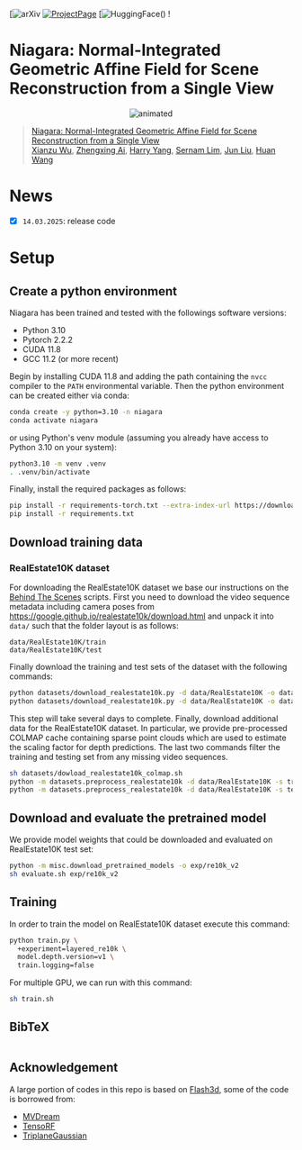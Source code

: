 [![arXiv]()
[![ProjectPage](https://img.shields.io/badge/Project_Page-Niagara-blue?logoColor=blue)](https://ai-kunkun.github.io/Niagara_page/)
[![HuggingFace](https://img.shields.io/badge/%F0%9F%A4%97%20HuggingFace-Demo-yellow)() 
!

# Niagara: Normal-Integrated Geometric Affine Field for Scene Reconstruction from a Single View


<p align="center">
  <img src="assets/teaser_video.gif" alt="animated" />
</p>

> [Niagara: Normal-Integrated Geometric Affine Field for Scene Reconstruction from a Single View]()  
> [Xianzu Wu](https://xianzuwu.github.io/), [Zhengxing Ai](https://ai-kunkun.github.io/), [Harry Yang](https://leehomyc.github.io/), [Sernam Lim](https://scholar.google.com/citations?user=HX0BfLYAAAAJ&hl=en), [Jun Liu](https://wp.lancs.ac.uk/vl/), [Huan Wang](https://huanwang.tech/)
> *[]()*  

# News
- [x] `14.03.2025`: release code

# Setup

## Create a python environment

Niagara has been trained and tested with the followings software versions:

- Python 3.10
- Pytorch 2.2.2
- CUDA 11.8
- GCC 11.2 (or more recent)

Begin by installing CUDA 11.8 and adding the path containing the `nvcc` compiler to the `PATH` environmental variable.
Then the python environment can be created either via conda:

```sh
conda create -y python=3.10 -n niagara
conda activate niagara
```

or using Python's venv module (assuming you already have access to Python 3.10 on your system):

```sh
python3.10 -m venv .venv
. .venv/bin/activate
```

Finally, install the required packages as follows:

```sh
pip install -r requirements-torch.txt --extra-index-url https://download.pytorch.org/whl/cu118
pip install -r requirements.txt
```

## Download training data

### RealEstate10K dataset

For downloading the RealEstate10K dataset we base our instructions on the [Behind The Scenes](https://github.com/Brummi/BehindTheScenes/tree/main?tab=readme-ov-file#-datasets) scripts.
First you need to download the video sequence metadata including camera poses from https://google.github.io/realestate10k/download.html and unpack it into `data/` such that the folder layout is as follows:

```
data/RealEstate10K/train
data/RealEstate10K/test
```

Finally download the training and test sets of the dataset with the following commands:

```sh
python datasets/download_realestate10k.py -d data/RealEstate10K -o data/RealEstate10K -m train
python datasets/download_realestate10k.py -d data/RealEstate10K -o data/RealEstate10K -m test
```

This step will take several days to complete. Finally, download additional data for the RealEstate10K dataset.
In particular, we provide pre-processed COLMAP cache containing sparse point clouds which are used to estimate the scaling factor for depth predictions.
The last two commands filter the training and testing set from any missing video sequences.

```sh
sh datasets/dowload_realestate10k_colmap.sh
python -m datasets.preprocess_realestate10k -d data/RealEstate10K -s train
python -m datasets.preprocess_realestate10k -d data/RealEstate10K -s test
```

## Download and evaluate the pretrained model

We provide model weights that could be downloaded and evaluated on RealEstate10K test set:

```sh
python -m misc.download_pretrained_models -o exp/re10k_v2
sh evaluate.sh exp/re10k_v2
```

## Training

In order to train the model on RealEstate10K dataset execute this command:
```sh
python train.py \
  +experiment=layered_re10k \
  model.depth.version=v1 \
  train.logging=false 
```

For multiple GPU, we can run with this command:
```sh
sh train.sh
```

## BibTeX
```

```

## Acknowledgement

A large portion of codes in this repo is based on [Flash3d](https://github.com/eldar/flash3d), some of the code is borrowed from:

+ [MVDream](https://github.com/bytedance/MVDream)
+ [TensoRF](https://github.com/apchenstu/TensoRF)
+ [TriplaneGaussian](https://github.com/VAST-AI-Research/TriplaneGaussian)
